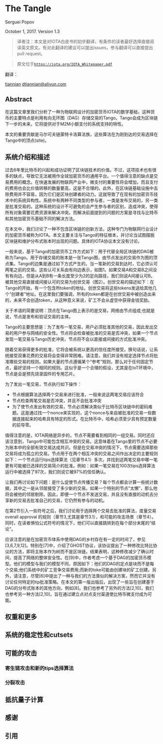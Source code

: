 # The Tangle
Serguei Popov

October 1, 2017. Version 1.3

> 译者注：本文是对IOTA白皮书的初步翻译，有条件的读者最好选择直接阅读英文原文。有对此翻译的建议可以提出issues，参与翻译可以直接提出pull request。

> 原文位于[`https://iota.org/IOTA_Whitepaper.pdf`](https://iota.org/IOTA_Whitepaper.pdf)

翻译：

[tiannian](github.com/tiannian) dtiannian@aliyun.com

## Abstract
在这篇文章里我们分析了一种为物联网设计的加密货币IOTA的数学基础，这种货币的主要特点是利用有向无环图（DAG）存储交易的Tango。Tango会成为区块链下一步的未来，它将提供对于M2M小额支付的系统支持的特性。

本文的重要贡献是马尔可夫链蒙特卡洛算法族，这些算法在为刚到达的交易选择在Tango中的顶点(site)。

## 系统介绍和描述

过去6年里比特币的兴起和成功证明了区块链技术的价值。不过，这项技术也有很多的缺点，导致它无法被用作全球加密货币的通用平台。一个值得注意的缺点是交易费用的概念。在快速发展的物联网产业中，微支付的重要性将会增加，而且支付的费用也会比价值转移的数量要高，这是不合理的。此外，在区块链基础设施中去除费用并不容易，因为它们是区块创建者的动力。这就导致了在现有的加密货币技术中的系统异构性。系统中有两种不同类型的参与者，一类是发布交易的，另一类是批准交易的。这种系统的设计不可避免的会产生参与者的区别，造成冲突，使得所有对象需要花费资源来解决冲突。而解决前面提到的问题的方案是寻找与比特币和其他加密货币基础不同的解决方法。

在本文中，我们讨论了一种不包含区块链的创新方法，这种专门为物联网行业设计的加密货币被称为IOTA。本文主要关注与Tango的特征根本，并讨论当试图摆脱区块链和维护分布式账本时出现的问题。具体的IOTA协议本文没有讨论。

一般来说，基于Tango的加密货币工作方式如下：用于代替全局区块链的DAG被称为Tango。用于存储交易的账本是一张Tango图，由节点发出的交易作为图的顶点集。Tango的边集是通过如下方式产生的。当一笔新的交易到达时，它必须认可两笔之前的交易。这些认可关系由有向边表示，如图1。如果交易A和交易B之间没有有向边，但是从A到B有一条长度至少为2的定向路径，我们则说A间接认可B。被其他交易直接或间接认可的交易为创世交易（图2）。创世交易的描述如下：在Tango的开始，有一个包含所token的地址。创世交易将这些tokens发送给其他几个“创建者”地址。在这里我们要强调，所有的token都是在创世交易中被创造出来的，未来不会创造token，从这种意义来说，矿工不会从虚空中获得金钱奖励。

关于术语的简要说明：顶点在Tango图上表示的是交易，网络由节点组成;也就是说，节点是发布和验证交易的主体。

Tango的主要思想是：为了发布一笔交易，用户必须批准其他的交易，因此发出交易的用户参与网络的安全性。节点将会检查被批准的交易是否冲突，如果一个节点发现一笔交易与Tango历史冲突，节点将不会以直接或间接的方式批准冲突。

随着交易获得更多的批准，它将会被系统以更高的信任度所接受。换句话说，让系统接受双重花费的交易将会变得非常困难。请注意，我们并没有规定选择节点将批准哪些交易的规则。如果大量的节点遵循某个“参考”规则，那么对于任何固定节点，最好坚持一个相同的规则。这似乎是一个合理的假设，尤其是在IoT环境中，节点是会是预先烧录固件的专用芯片。

为了发出一笔交易，节点执行如下操作：

- 节点根据算法选择两个交易来进行批准，一般来说这两笔交易应该符合
- 节点检查两笔交易是否冲突，并且不会批准冲突
- 为了使节点发出有效的交易，节点必须解决类似于比特币区块链中的密码难题。这是通过找一个nonce来实现的，这个nonce与来自被批准的交易一些数据连接起来的哈希具有特定的形式。在比特币中，哈希必须至少具有预定数量的前导零。

值得注意的是，IOTA网络是异步的，节点不需要看到相同的一组交易。同时还应该注意到，Tango中可能包含相互冲突的交易。这意味着在Tango里的节点不必要为账本中的全部有效交易达成共识。但是在交易冲突的情况下，节点需要选择那些交易将成为孤立的交易。节点用于在两个相互冲突的交易之间作出决定的主要规则如下：一个节点运行tips选择算法（见章节4.1）多次，并找到这两笔交易中哪一笔更有可能被已选择的交易简介的批准。例如：如果一笔交易在100次tips选择算法运行中被选择了97次，我们则说它被97%的信任确认。

让我们再讨论如下问题：是什么促使节点传播交易？每个节点都会计算一些统计数据，其中之一是从邻居接受了多少新的交易。如果一个特别的节点“太懒”，那么他将会被他的邻居剔除。因此，即便一个节点不发送交易，并且没有直接的动机去分享新的交易去批准自己的交易，它仍然有参与的动机。

在第2节引入一些符号之后，我们讨论用于选择两个交易去批准的算法，度量交易 overall approval 的规则（章节3,尤其是章节3.1），和可能的攻击场景（章节4）。同时，在读者惧怕公式符号的情况下，他们可以直接跳转到在每个部分末尾的“结论”。

应该注意的是在加密货币体系中使用DAG的乡村存在有一定的时间了，参见[3,6,7,9,12]。特别在[7]中，介绍了GHOST协议，该协议提出了一种修改比特比协议的方法，即将主账本作为树而不是区块链。结果表明，这种修改减少了确认时间，提高了网络的整体安全性。在[9]中，作者考虑一个基于DAG的加密货币模型。他们的模型与我们的模型不同，原因如下：他们的DAG的定点是块而不是每个交易;他们系统中的矿工竞争交易费用;而新的toke可能由创建块的矿工创建。另外，请注意，尽管[6]中提出了一种与我们的方法类似的解决方案，然而它并没有讨论任何特定的tip批准策略。在本文的第一版出版后，出现了一些旨在创建基于DAG的分布式账本的其他方向，例如[8]。我们也参考了另外的方法[2,10]，我们也参考另一种方法[2,10]，旨在通过建立点对点支付渠道使比特币微支付成为可能。

## 权重和更多

## 系统的稳定性和cutsets

## 可能的攻击

### 寄生链攻击和新的tips选择算法

### 分裂攻击

## 抵抗量子计算

## 感谢

## 引用
